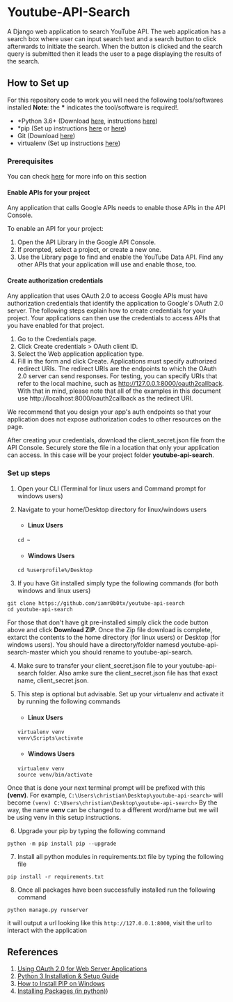 # Youtube-API-Search
A Django web application to search YouTube API. The web application has a search box where user can input search text and a search button to click afterwards to initiate the search. When the button is clicked and the search query is submitted then it leads the user to a page displaying the results of the search.

## How to Set up
For this repository code to work you will need the following tools/softwares installed __Note__: the __*__ indicates the tool/software is required!.
- *Python 3.6+ (Download [here](https://www.python.org/downloads/), instructions [here](https://realpython.com/installing-python/))
- *pip (Set up instructions [here](https://www.liquidweb.com/kb/install-pip-windows/) or [here](https://packaging.python.org/tutorials/installing-packages/#ensure-you-can-run-pip-from-the-command-line))
- Git (Download [here](https://git-scm.com/downloads))
- virtualenv (Set up instructions [here](https://packaging.python.org/tutorials/installing-packages/#creating-virtual-environments))

### Prerequisites
You can check [here](https://developers.google.com/youtube/v3/guides/auth/server-side-web-apps) for more info on this section

#### Enable APIs for your project
Any application that calls Google APIs needs to enable those APIs in the API Console.

To enable an API for your project:

1. Open the API Library in the Google API Console.
2. If prompted, select a project, or create a new one.
3. Use the Library page to find and enable the YouTube Data API. Find any other APIs that your application will use and enable those, too.

#### Create authorization credentials
Any application that uses OAuth 2.0 to access Google APIs must have authorization credentials that identify the application to Google's OAuth 2.0 server. The following steps explain how to create credentials for your project. Your applications can then use the credentials to access APIs that you have enabled for that project.

1. Go to the Credentials page.
2. Click Create credentials > OAuth client ID.
3. Select the Web application application type.
4. Fill in the form and click Create. Applications must specify authorized redirect URIs. The redirect URIs are the endpoints to which the OAuth 2.0 server can send responses.
For testing, you can specify URIs that refer to the local machine, such as http://127.0.0.1:8000/oauth2callback. With that in mind, please note that all of the examples in this document use http://localhost:8000/oauth2callback as the redirect URI.

We recommend that you design your app's auth endpoints so that your application does not expose authorization codes to other resources on the page.

After creating your credentials, download the client_secret.json file from the API Console. Securely store the file in a location that only your application can access. In this case will be your project folder __youtube-api-search__.

### Set up steps
1. Open your CLI (Terminal for linux users and Command prompt for windows users)
2. Navigate to your home/Desktop directory for linux/windows users
    - #### Linux Users
    ```
    cd ~
    ```

    - #### Windows Users
    ```
    cd %userprofile%/Desktop
    ```

3. If you have Git installed simply type the following commands (for both windows and linux users)
```
git clone https://github.com/iamr0b0tx/youtube-api-search
cd youtube-api-search
```

For those that don't have git pre-installed simply click the code button above and click __Download ZIP__. Once the Zip file download is complete, extarct the contents to the home directory (for linux users) or Desktop (for windows users). You should have a directory/folder namesd youtube-api-search-master which you should rename to youtube-api-search.

4. Make sure to transfer your client_secret.json file to your youtube-api-search folder. Also amke sure the client_secret.json file has that exact name, client_secret.json.

5. This step is optional but advisable. Set up your virtualenv and activate it by running the following commands
    - #### Linux Users
    ```
    virtualenv venv
    venv\Scripts\activate
    ```

    - #### Windows Users
    ```
    virtualenv venv
    source venv/bin/activate
    ```
Once that is done your next terminal prompt will be prefixed with this __(venv)__. For example,
```C:\Users\christian\Desktop\youtube-api-search>``` 
will become 
```(venv) C:\Users\christian\Desktop\youtube-api-search>```
By the way, the name __venv__ can be changed to a different word/name but we will be using venv in this setup instructions.

6. Upgrade your pip by typing the following command
```
python -m pip install pip --upgrade
```

7. Install all python modules in requirements.txt file by typing the following file
```
pip install -r requirements.txt
```

8. Once all packages have been successfully installed run the following command
```
python manage.py runserver
```
it will output a url looking like this ```http://127.0.0.1:8000```, visit the url to interact with the application


## References
1. [Using OAuth 2.0 for Web Server Applications](https://developers.google.com/youtube/v3/guides/auth/server-side-web-apps)
2. [Python 3 Installation & Setup Guide](https://realpython.com/installing-python/)
3. [How to Install PIP on Windows](https://www.liquidweb.com/kb/install-pip-windows/)
4. [Installing Packages (in python)](https://packaging.python.org/tutorials/installing-packages/))